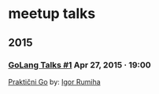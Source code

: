 # meetup talks

## 2015

### [GoLang Talks #1](https://www.meetup.com/Golang-ZG/events/221578834/) Apr 27, 2015 · 19:00
[Praktični Go](https://github.com/irumiha/preza)
by: [Igor Rumiha](https://twitter.com/irrummi)

